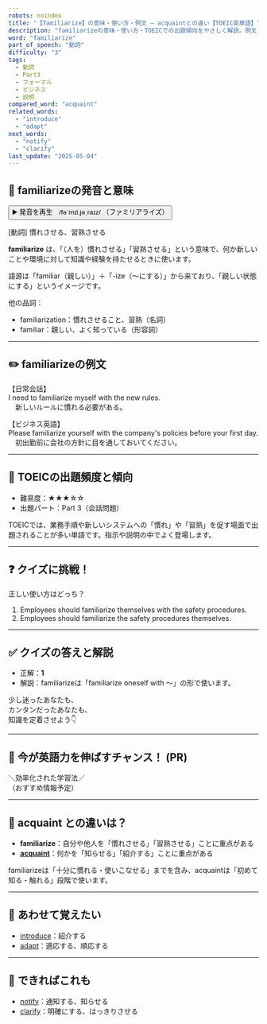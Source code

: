 ```yaml
---
robots: noindex
title: "【familiarize】の意味・使い方・例文 ― acquaintとの違い【TOEIC英単語】"
description: "familiarizeの意味・使い方・TOEICでの出題傾向をやさしく解説。例文・クイズ付きでacquaintとの違いもわかりやすく学べます。"
word: "familiarize"
part_of_speech: "動詞"
difficulty: "3"
tags:
  - 動詞
  - Part3
  - フォーマル
  - ビジネス
  - 説明
compared_word: "acquaint"
related_words:
  - "introduce"
  - "adapt"
next_words:
  - "notify"
  - "clarify"
last_update: "2025-05-04"
---
```


## 🔰 familiarizeの発音と意味

<button class="play-audio" onclick="playTTS('familiarize')">
  <span class="play-audio-main">
    ▶️ 発音を再生　/fəˈmɪl.jəˌraɪz/
  </span>
  <span class="play-audio-sub">
    （ファミリアライズ）
  </span>
</button>

[動詞] 慣れさせる、習熟させる

**familiarize** は、「（人を）慣れさせる」「習熟させる」という意味で、何か新しいことや環境に対して知識や経験を持たせるときに使います。

語源は「familiar（親しい）」＋「-ize（～にする）」から来ており、「親しい状態にする」というイメージです。

他の品詞：  
- familiarization：慣れさせること、習熟（名詞）
- familiar：親しい、よく知っている（形容詞）

---

## ✏️ familiarizeの例文

【日常会話】  
I need to familiarize myself with the new rules.  
　新しいルールに慣れる必要がある。

【ビジネス英語】  
Please familiarize yourself with the company's policies before your first day.  
　初出勤前に会社の方針に目を通しておいてください。

---

## 🎯 TOEICの出題頻度と傾向

- 難易度：★★★☆☆
- 出題パート：Part 3（会話問題）

TOEICでは、業務手順や新しいシステムへの「慣れ」や「習熟」を促す場面で出題されることが多い単語です。指示や説明の中でよく登場します。

---

## ❓ クイズに挑戦！

正しい使い方はどっち？

1. Employees should familiarize themselves with the safety procedures.  
2. Employees should familiarize the safety procedures themselves.

---

## ✅ クイズの答えと解説

- 正解：**1**
- 解説：familiarizeは「familiarize oneself with ～」の形で使います。

少し迷ったあなたも、  
カンタンだったあなたも、  
知識を定着させよう👇️

---

## 🚀 今が英語力を伸ばすチャンス！ (PR)

<div class="info-center">
＼効率化された学習法／<br>  
（おすすめ情報予定）
</div>

---

## 🤔  acquaint との違いは？

- **familiarize**：自分や他人を「慣れさせる」「習熟させる」ことに重点がある
- **[acquaint](/word/acquaint)**：何かを「知らせる」「紹介する」ことに重点がある

familiarizeは「十分に慣れる・使いこなせる」までを含み、acquaintは「初めて知る・触れる」段階で使います。

---

## 🧩 あわせて覚えたい

- [introduce](/word/introduce)：紹介する
- [adapt](/word/adapt)：適応する、順応する

---

## 📖 できればこれも

- [notify](/word/notify)：通知する、知らせる
- [clarify](/word/clarify)：明確にする、はっきりさせる

<!-- cvid: aid10_bid40 -->
